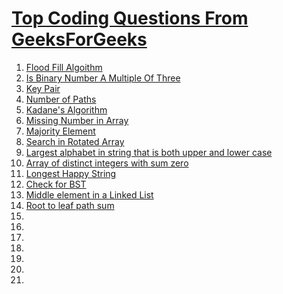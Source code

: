 
# [Top Coding Questions From GeeksForGeeks](https://www.geeksforgeeks.org/must-do-coding-questions-for-companies-like-amazon-microsoft-adobe/#recursion)

1. [Flood Fill Algoithm](FloodFillAlgorithm.py)
2. [Is Binary Number A Multiple Of Three](IsBinNumAMulOfThree.py)
3. [Key Pair](KeyPair.py)
4. [Number of Paths](NumberOfPaths.py)
5. [Kadane's Algorithm](KadaneAlgorithm.py)
6. [Missing Number in Array](MissingNumberInArray.py)
7. [Majority Element](MajorityElement.py)
8. [Search in Rotated Array](SearchInRotatedArray.py)
9. [Largest alphabet in string that is both upper and lower case](LargestAlphaInString.py)
10. [Array of distinct integers with sum zero](DistinctIntegerZeroSum.py)
11. [Longest Happy String](LongestHappyString.py)
12. [Check for BST](CheckBST.py)
13. [Middle element in a Linked List](MiddleLinkedList.py)
14. [Root to leaf path sum](RootLeafPathSum.py)
15.
16.
17.
18.
19.
20.
21.